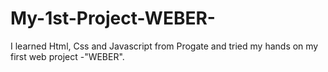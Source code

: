 # My-1st-Project-WEBER-
I learned Html, Css and Javascript from Progate and tried my hands on my first web project -"WEBER".
